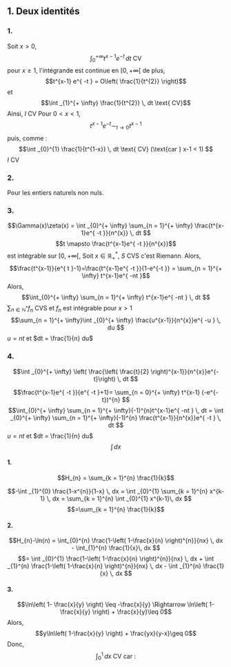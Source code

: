 ## 1. Deux identités
### 1.
Soit $x>0$, 
$$\int _{0}^{+ \infty} t^{x-1}e^{ -t } \, dt \text{ CV}$$
pour $x \geq 1$, 
l'intégrande est continue en $[0, + \infty[$ de plus, 
$$t^{x-1} e^{ -t } = O\left( \frac{1}{t^{2}} \right)$$
et 
$$\int _{1}^{+ \infty} \frac{1}{t^{2}} \, dt \text{ CV}$$
Ainsi, $I$ CV
Pour $0< x < 1$, 
$$t^{x-1} e^{ -t } \sim_{t \to 0} t^{x-1}$$
puis, comme : 
$$\int _{0}^{1} \frac{1}{t^{1-x}} \, dt \text{ CV} (\text{car } x-1 < 1) $$
$I$ CV

### 2.
Pour les entiers naturels non nuls. 

### 3.
$$\Gamma(x)\zeta(x) = \int _{0}^{+ \infty} \sum_{n = 1}^{+ \infty} \frac{t^{x-1}e^{ -t }}{n^{x}} \, dt $$
$$t \mapsto \frac{t^{x-1}e^{ -t }}{n^{x}}$$
est intégrable sur $[0, + \infty[$, 
Soit $x \in \mathbb{R}_{+}^{*}$, $S$ CVS c'est Riemann.
Alors, 
$$\frac{t^{x-1}}{e^{ t }-1}=\frac{t^{x-1}e^{ -t }}{1-e^{-t }} = \sum_{n = 1}^{+ \infty} t^{x-1}e^{ -nt }$$
Alors, 
$$\int_{0}^{+ \infty} \sum_{n = 1}^{+ \infty} t^{x-1}e^{ -nt } \, dt $$
$\sum_{n \in \mathbb{N}^{*}}f_{n}$ CVS et $f_{n}$ est intégrable pour $x > 1$
$$\sum_{n = 1}^{+ \infty}\int _{0}^{+ \infty} \frac{u^{x-1}}{n^{x}}e^{ -u }  \, du $$
$u = nt$ et $dt = \frac{1}{n} du$

### 4.
$$\int _{0}^{+ \infty} \left( \frac{\left( \frac{t}{2} \right)^{x-1}}{n^{x}}e^{-t}\right) \, dt $$

$$\frac{t^{x-1}e^{ -t }}{e^{ -t }+1}= \sum_{n = 0}^{+ \infty} t^{x-1} (-e^{-t})^{n} $$
$$\int_{0}^{+ \infty} \sum_{n = 1}^{+ \infty}(-1)^{n}t^{x-1}e^{ -nt } \, dt = \int _{0}^{+ \infty} \sum_{n = 1}^{+ \infty}(-1)^{n} \frac{t^{x-1}}{n^{x}}e^{ -t } \, dt $$
$u = nt$ et $dt = \frac{1}{n} du$
$$\int \, dx $$



#### 1.
$$H_{n} = \sum_{k = 1}^{n} \frac{1}{k}$$

$$-\int _{1}^{0} \frac{1-x^{n}}{1-x} \, dx = \int _{0}^{1} \sum_{k = 1}^{n} x^{k-1} \, dx = \sum_{k = 1}^{n} \int _{0}^{1} x^{k-1}\, dx  $$
$$=\sum_{k = 1}^{n} \frac{1}{k}$$

#### 2.
$$H_{n}-\ln(n) = \int_{0}^{n} \frac{1-\left( 1-\frac{x}{n} \right)^{n}}{nx}  \, dx - \int_{1}^{n} \frac{1}{x}\, dx  $$
$$= \int _{0}^{1} \frac{1-\left( 1-\frac{x}{n} \right)^{n}}{nx} \, dx + \int _{1}^{n} \frac{1-\left( 1-\frac{x}{n} \right)^{n}}{nx} \, dx  - \int _{1}^{n} \frac{1}{x} \, dx  $$

#### 3.
$$\ln\left( 1-
\frac{x}{y} \right) \leq -\frac{x}{y} \Rightarrow \ln\left( 1-\frac{x}{y} \right) + \frac{x}{y}\leq 0$$
Alors, 
$$y\ln\left( 1-\frac{x}{y} \right) + \frac{yx}{y-x}\geq 0$$
Donc,
$$\int_{0}^{1}  \, dx \text{ CV car : } $$